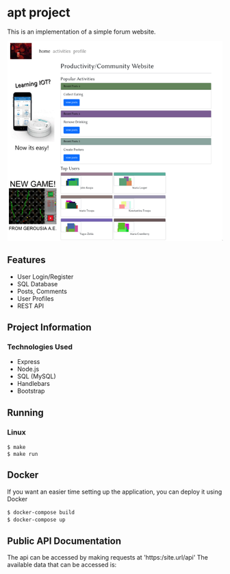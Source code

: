 # apt project

This is an implementation of a simple forum website.

![The forum home page.](/docs/media/home.png)

## Features

* User Login/Register
* SQL Database
* Posts, Comments
* User Profiles
* REST API

## Project Information

### Technologies Used

* Express
* Node.js 
* SQL (MySQL)
* Handlebars
* Bootstrap 

## Running

### Linux

```
$ make
$ make run
```

## Docker

If you want an easier time setting up the application, you can deploy it using Docker

```bash 
$ docker-compose build
$ docker-compose up
```
## Public API Documentation

The api can be accessed by making requests at 'https:/site.url/api'
The available data that can be accessed is: